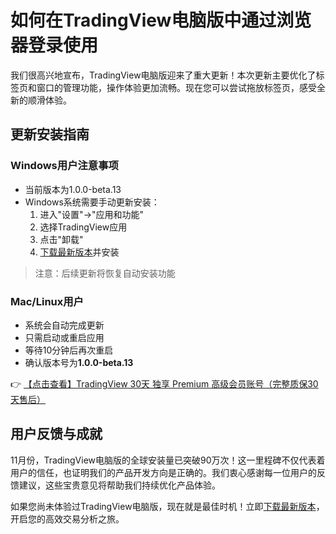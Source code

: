 # 如何在TradingView电脑版中通过浏览器登录使用

我们很高兴地宣布，TradingView电脑版迎来了重大更新！本次更新主要优化了标签页和窗口的管理功能，操作体验更加流畅。现在您可以尝试拖放标签页，感受全新的顺滑体验。

## 更新安装指南

### Windows用户注意事项
- 当前版本为1.0.0-beta.13
- Windows系统需要手动更新安装：
  1. 进入"设置"→"应用和功能"
  2. 选择TradingView应用
  3. 点击"卸载"
  4. [下载最新版本](https://bit.ly/TradingView-Pro)并安装

> 注意：后续更新将恢复自动安装功能

### Mac/Linux用户
- 系统会自动完成更新
- 只需启动或重启应用
- 等待10分钟后再次重启
- 确认版本号为**1.0.0-beta.13**

👉 [【点击查看】TradingView 30天 独享 Premium 高级会员账号（完整质保30天售后）](https://bit.ly/TradingView-Pro)

## 用户反馈与成就
11月份，TradingView电脑版的全球安装量已突破90万次！这一里程碑不仅代表着用户的信任，也证明我们的产品开发方向是正确的。我们衷心感谢每一位用户的反馈建议，这些宝贵意见将帮助我们持续优化产品体验。

如果您尚未体验过TradingView电脑版，现在就是最佳时机！立即[下载最新版本](https://bit.ly/TradingView-Pro)，开启您的高效交易分析之旅。